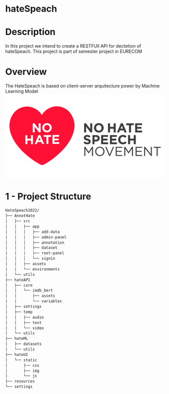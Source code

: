 # hateSpeach


# Description
In this project we intend to create a RESTFUll API for dectetion of hateSpeach.
This project is part of semester project in EURECOM

# Overview
The HateSpeach is based on client-server arquitecture power by Machine Learning Model
![Alt text](overview.jpg?raw=true "Title")

# 1 - Project Structure
``` bash
HateSpeach2022/
├── AnnotHate
│   ├── src
│   │   ├── app
│   │   │   ├── add-data
│   │   │   ├── admin-panel
│   │   │   ├── annotation
│   │   │   ├── dataset
│   │   │   ├── root-panel
│   │   │   └── signin
│   │   ├── assets
│   │   └── environments
│   └── utils
├── hateAPI
│   ├── core
│   │   └── imdb_bert
│   │       ├── assets
│   │       └── variables
│   ├── settings
│   ├── temp
│   │   ├── audio
│   │   ├── text
│   │   └── video
│   └── utils
├── hateML
│   ├── datasets
│   └── utils
├── hateUI
│   └── static
│       ├── css
│       ├── img
│       └── js
├── resources
└── settings
```